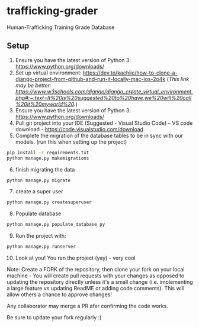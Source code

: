# trafficking-grader

Human-Trafficking Training Grade Database

## Setup

1. Ensure you have the latest version of Python 3: https://www.python.org/downloads/
2. Set up virtual environment: https://dev.to/kachiic/how-to-clone-a-django-project-from-github-and-run-it-locally-mac-ios-2o4k
    (*This link may be better: https://www.w3schools.com/django/django_create_virtual_environment.php#:~:text=It%20is%20suggested%20to%20have,we%20will%20call%20it%20myworld%20.*)
3. Ensure you have the latest version of Python 3: https://www.python.org/downloads/
4. Pull git project into your IDE (Suggested - Visual Studio Code)
– VS code  download - https://code.visualstudio.com/download
5. Complete the migration of the database tables to be in sync with our models. (run this when setting up the project)
```bash
pip install -r requirements.txt
python manage.py makemigrations
```
6. finish migrating the data
```bash
python manage.py migrate
```
7. create a super user
```bash
python manage.py createsuperuser
```
8. Populate database
```bash
python manage.py populate_database py
```
9. Run the project with:
```bash
python manage.py runserver
```
10. Look at you! You ran the project (yay) - very cool


Note: Create a FORK of the repository, then clone your fork on your local machine - You will create pull requests with your changes as opposed to updating the repository directly unless it's a small change (i.e. implementing a large feature vs updating ReadME or adding code comments). 
This will allow others a chance to approve changes! 

Any collaborator may merge a PR afer confirming the code works.

Be sure to update your fork regularly :)

